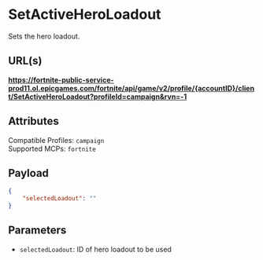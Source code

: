 # SetActiveHeroLoadout
Sets the hero loadout.

## URL(s)
**https://fortnite-public-service-prod11.ol.epicgames.com/fortnite/api/game/v2/profile/{accountID}/client/SetActiveHeroLoadout?profileId=campaign&rvn=-1**

## Attributes
Compatible Profiles: `campaign`     
Supported MCPs: `fortnite`

## Payload
```json
{
    "selectedLoadout": ""
}
```

## Parameters
- `selectedLoadout`: ID of hero loadout to be used

